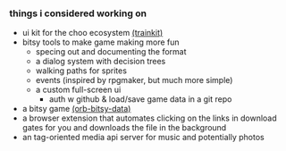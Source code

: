 ### things i considered working on

- ui kit for the choo ecosystem [(trainkit)](https://github.com/kareniel/trainkit)
- bitsy tools to make game making more fun
  - specing out and documenting the format
  - a dialog system with decision trees
  - walking paths for sprites
  - events (inspired by rpgmaker, but much more simple)
  - a custom full-screen ui
    - auth w github & load/save game data in a git repo
- a bitsy game [(orb-bitsy-data)](https://github.com/kareniel/orb-bitsy-data)
- a browser extension that automates clicking on the links in download gates for you and downloads the file in the background
- an tag-oriented media api server for music and potentially photos
